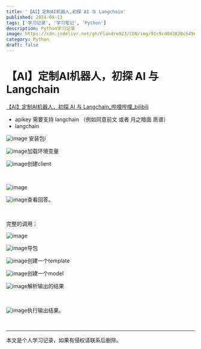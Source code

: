 ```yaml
---
title: '【AI】定制AI机器人,初探 AI 与 Langchain'
published: 2024-09-13
tags: ['学习记录', '学习笔记', 'Python']
description: Python学习记录
image: https://cdn.jsdelivr.net/gh/Flandre923/CDN/img/91c9cd0d3820c549e035b3a3ce92e61136595fdedac49039140fe55b4fdc484e.png
category: Python
draft: false
---
```



# 【AI】定制AI机器人，初探 AI 与 Langchain

[【AI】定制AI机器人，初探 AI 与 Langchain_哔哩哔哩_bilibili](https://www.bilibili.com/video/BV1Hz421b7ag/?spm_id_from=333.999.0.0&vd_source=f5ab73e8b88cb4cb94d904126cdfeb27)

* apikey 需要支持 langchain  （例如同意前文 或者 月之暗面 质谱）
* langchain

​![image](https://cdn.jsdelivr.net/gh/Flandre923/CDN/img/f35b9199b41820f29f212d955d0d403c48a8022e7dadadc99c61e1e940f3150a.png) 安装包i

​![image](https://cdn.jsdelivr.net/gh/Flandre923/CDN/img/0be430d1f30245d426ad32bd1c634536e9f15fd459b79ba8fb96ec36c85f878f.png)加载环境变量

​![image](https://cdn.jsdelivr.net/gh/Flandre923/CDN/img/83236ad60821ed584e52a21870d9f8f75e9ea6770ae60ceedfd793737d35b750.png)创建client

‍

​![image](https://cdn.jsdelivr.net/gh/Flandre923/CDN/img/cb91ec34b234c611137d83aa7fdc9fb61d47e46d5507be31eeb06c56d88dc376.png)​

​![image](https://cdn.jsdelivr.net/gh/Flandre923/CDN/img/5856fb46b6e37f12a80a99f93676a68b53cad3baef2520511687a0bc917fe2e8.png)查看回答。

‍

完整的调用：

​![image](https://cdn.jsdelivr.net/gh/Flandre923/CDN/img/3781675579852390df8a490e19b0c550cd5fc9d64895a81998d463d1694c4979.png)​

​![image](https://cdn.jsdelivr.net/gh/Flandre923/CDN/img/64235feeb8f6609da7088ffaed105c5f02fa997d0819ae1035ef58b4e7dd5c23.png)导包

​![image](https://cdn.jsdelivr.net/gh/Flandre923/CDN/img/f998bdd13136e5ee364fa405a3ca1824874637ad4d8a4f2fab69491de2a1f248.png)创建一个template

​![image](https://cdn.jsdelivr.net/gh/Flandre923/CDN/img/010ea4ed88b1a81b1be2f5e61ff0cedc8428c8013bea31044439b624e6835245.png)创建一个model

​![image](https://cdn.jsdelivr.net/gh/Flandre923/CDN/img/83825ed7d0ef26fd5d11f40b426dd471a5fbd54a5a5d0e0eef8fb8801dcd38a4.png)解析输出的结果

‍

​![image](https://cdn.jsdelivr.net/gh/Flandre923/CDN/img/7f4674b3b3208760b0f7990333dd95b7092a2dbe11806e53f2dfd95153aef4a7.png)执行输出结果。

‍

---
本文是个人学习记录，如果有侵权请联系后删除。
